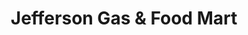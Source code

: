 ---
title: "Jefferson Gas & Food Mart"
url: /ecorse/jefferson-gas-und-food-mart/
shop: Lebensmittel
---